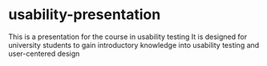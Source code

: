 # usability-presentation
This is a presentation for the course in usability testing
It is designed for university students to gain introductory knowledge into usability testing and user-centered design
